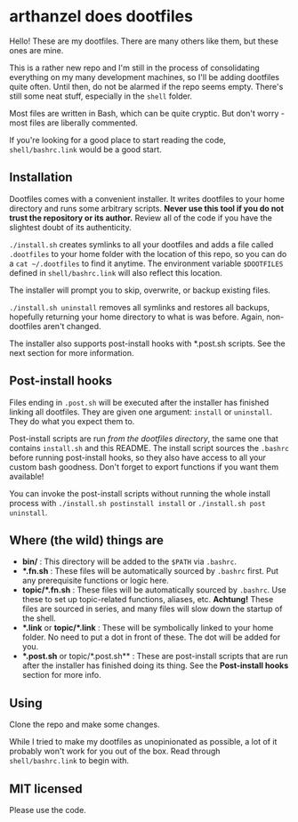 arthanzel does dootfiles
=====================
Hello! These are my dootfiles. There are many others like them, but these ones are mine.

This is a rather new repo and I'm still in the process of consolidating everything on my many development machines, so I'll be adding dootfiles quite often. Until then, do not be alarmed if the repo seems empty. There's still some neat stuff, especially in the `shell` folder.

Most files are written in Bash, which can be quite cryptic. But don't worry - most files are liberally commented.

If you're looking for a good place to start reading the code, `shell/bashrc.link` would be a good start.

Installation
------------
Dootfiles comes with a convenient installer. It writes dootfiles to your home directory and runs some arbitrary scripts. **Never use this tool if you do not trust the repository or its author.** Review all of the code if you have the slightest doubt of its authenticity.

`./install.sh` creates symlinks to all your dootfiles and adds a file called `.dootfiles` to your home folder with the location of this repo, so you can do a `cat ~/.dootfiles` to find it anytime. The environment variable `$DOOTFILES` defined in `shell/bashrc.link` will also reflect this location.

The installer will prompt you to skip, overwrite, or backup existing files.

`./install.sh uninstall` removes all symlinks and restores all backups, hopefully returning your home directory to what is was before. Again, non-dootfiles aren't changed.

The installer also supports post-install hooks with *.post.sh scripts. See the next section for more information.

Post-install hooks
------------------
Files ending in `.post.sh` will be executed after the installer has finished linking all dootfiles. They are given one argument: `install` or `uninstall`. They do what you expect them to.

Post-install scripts are run *from the dootfiles directory*, the same one that contains `install.sh` and this README. The install script sources the `.bashrc` before running post-install hooks, so they also have access to all your custom bash goodness. Don't forget to export functions if you want them available!

You can invoke the post-install scripts without running the whole install process with `./install.sh postinstall install` or `./install.sh post uninstall`.

Where (the wild) things are
----------------
- **bin/** : This directory will be added to the `$PATH` via `.bashrc`.
- **\*.fn.sh** : These files will be automatically sourced by `.bashrc` first. Put any prerequisite functions or logic here.
- **topic/*.fn.sh** : These files will be automatically sourced by `.bashrc`. Use these to set up topic-related functions, aliases, etc. **Achtung!** These files are sourced in series, and many files will slow down the startup of the shell.
- **\*.link** or **topic/*.link** : These will be symbolically linked to your home folder. No need to put a dot in front of these. The dot will be added for you.
- **\*.post.sh** or topic/*.post.sh** : These are post-install scripts that are run after the installer has finished doing its thing. See the **Post-install hooks** section for more info.

Using
-----
Clone the repo and make some changes.

While I tried to make my dootfiles as unopinionated as possible, a lot of it probably won't work for you out of the box. Read through `shell/bashrc.link` to begin with.

MIT licensed
------------
Please use the code.
